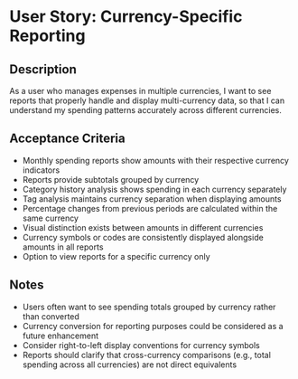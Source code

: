# User Story: Currency-Specific Reporting

<!-- AI generated and maintained by Claude 3.7 Sonnet -->

## Description
As a user who manages expenses in multiple currencies, I want to see reports that properly handle and display multi-currency data, so that I can understand my spending patterns accurately across different currencies.

## Acceptance Criteria
- Monthly spending reports show amounts with their respective currency indicators
- Reports provide subtotals grouped by currency
- Category history analysis shows spending in each currency separately
- Tag analysis maintains currency separation when displaying amounts
- Percentage changes from previous periods are calculated within the same currency
- Visual distinction exists between amounts in different currencies
- Currency symbols or codes are consistently displayed alongside amounts in all reports
- Option to view reports for a specific currency only

## Notes
- Users often want to see spending totals grouped by currency rather than converted
- Currency conversion for reporting purposes could be considered as a future enhancement
- Consider right-to-left display conventions for currency symbols
- Reports should clarify that cross-currency comparisons (e.g., total spending across all currencies) are not direct equivalents 
